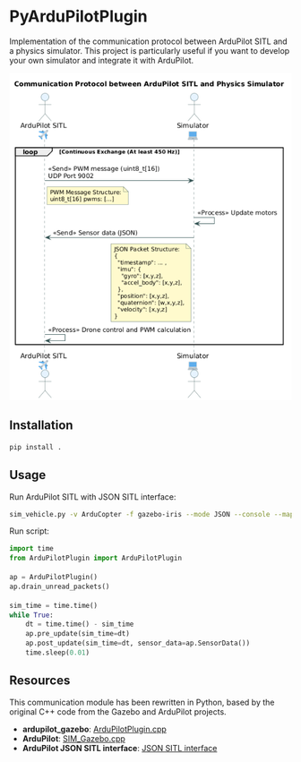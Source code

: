 # PyArduPilotPlugin
Implementation of the communication protocol between ArduPilot SITL and a physics simulator.
This project is particularly useful if you want to develop your own simulator and integrate it with ArduPilot.

![ArduPilot Simulator Communication Diagram](docs/ardupilot_simulator_comm_diagram.png)

## Installation
```bash
pip install .
```

## Usage
Run ArduPilot SITL with JSON SITL interface:
```bash
sim_vehicle.py -v ArduCopter -f gazebo-iris --mode JSON --console --map
```

Run script:
```python
import time
from ArduPilotPlugin import ArduPilotPlugin

ap = ArduPilotPlugin()
ap.drain_unread_packets()

sim_time = time.time()
while True:
    dt = time.time() - sim_time
    ap.pre_update(sim_time=dt)
    ap.post_update(sim_time=dt, sensor_data=ap.SensorData())
    time.sleep(0.01)
```

## Resources
This communication module has been rewritten in Python, based by the original C++ code from the Gazebo and ArduPilot projects.

- **ardupilot_gazebo**: [ArduPilotPlugin.cpp](https://github.com/ArduPilot/ardupilot_gazebo/blob/main/src/ArduPilotPlugin.cc)
- **ArduPilot**: [SIM_Gazebo.cpp](https://github.com/ArduPilot/ardupilot/blob/master/libraries/SITL/SIM_Gazebo.cpp)
- **ArduPilot JSON SITL interface**: [JSON SITL interface](libraries/SITL/examples/JSON/readme.md)
